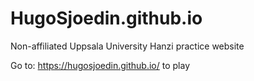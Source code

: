 # HugoSjoedin.github.io
Non-affiliated Uppsala University Hanzi practice website

Go to: https://hugosjoedin.github.io/ to play
